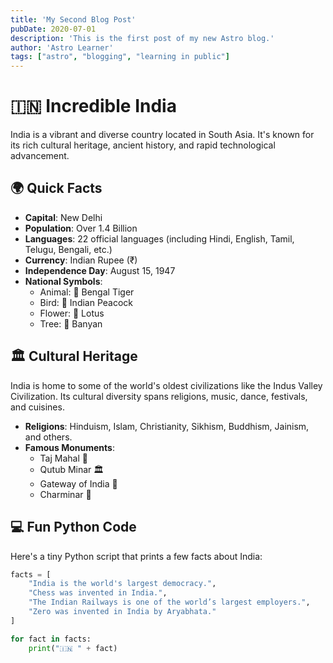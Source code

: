 ```yaml
---
title: 'My Second Blog Post'
pubDate: 2020-07-01
description: 'This is the first post of my new Astro blog.'
author: 'Astro Learner'
tags: ["astro", "blogging", "learning in public"]
---
```




# 🇮🇳 Incredible India

India is a vibrant and diverse country located in South Asia. It's known for its rich cultural heritage, ancient history, and rapid technological advancement.

## 🌍 Quick Facts

- **Capital**: New Delhi  
- **Population**: Over 1.4 Billion  
- **Languages**: 22 official languages (including Hindi, English, Tamil, Telugu, Bengali, etc.)  
- **Currency**: Indian Rupee (₹)  
- **Independence Day**: August 15, 1947  
- **National Symbols**:  
  - Animal: 🐅 Bengal Tiger  
  - Bird: 🦚 Indian Peacock  
  - Flower: 🌸 Lotus  
  - Tree: 🌳 Banyan  

## 🏛️ Cultural Heritage

India is home to some of the world's oldest civilizations like the Indus Valley Civilization. Its cultural diversity spans religions, music, dance, festivals, and cuisines.

- **Religions**: Hinduism, Islam, Christianity, Sikhism, Buddhism, Jainism, and others.
- **Famous Monuments**:
  - Taj Mahal 🕌
  - Qutub Minar 🏛️
  - Gateway of India 🏰
  - Charminar 🏯

## 💻 Fun Python Code

Here's a tiny Python script that prints a few facts about India:

```python
facts = [
    "India is the world's largest democracy.",
    "Chess was invented in India.",
    "The Indian Railways is one of the world’s largest employers.",
    "Zero was invented in India by Aryabhata."
]

for fact in facts:
    print("🇮🇳 " + fact)
